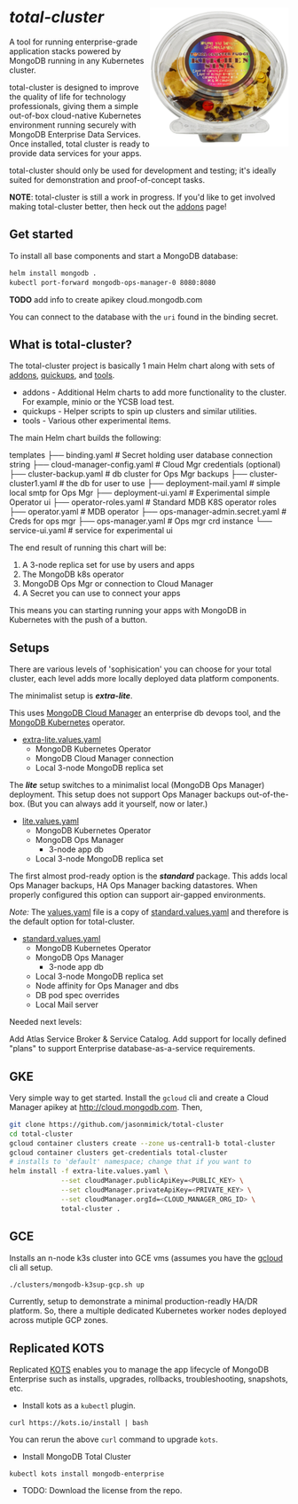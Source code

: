 # *total-cluster* <img alt="kind" src="./docs/total-cluster-kitchen-sink.png" width="250x" align=right />

A tool for running enterprise-grade application
stacks powered by MongoDB running in any Kubernetes cluster.

total-cluster is designed to improve the quality of life for technology
professionals, giving them a simple out-of-box cloud-native
Kubernetes environment running securely with MongoDB Enterprise
Data Services. Once installed, total cluster is ready to provide
data services for your apps.

total-cluster should only be used for development and testing; it's
ideally suited for demonstration and proof-of-concept tasks.

**NOTE**: total-cluster is still a work in progress. If you'd like to get involved making total-cluster better, then heck out the [addons](addons/README.md) page!

## Get started

To install all base components and start
a MongoDB database:

```bash
helm install mongodb .
kubectl port-forward mongodb-ops-manager-0 8080:8080
```

**TODO** add info to create apikey cloud.mongodb.com

You can connect to the database with the `uri` found
in the binding secret.

## What is total-cluster?

The total-cluster project is basically 1 main Helm chart along with sets of [addons](addons), [quickups](quickups), and [tools](tools). 

* addons - Additional Helm charts to add more functionality to the cluster. For example, minio or the YCSB load test.
* quickups - Helper scripts to spin up clusters and similar utilities.
* tools - Various other experimental items.

The main Helm chart builds the following:

templates
├── binding.yaml                               # Secret holding user database connection string
├── cloud-manager-config.yaml                  # Cloud Mgr credentials (optional)
├── cluster-backup.yaml                        # db cluster for Ops Mgr backups
├── cluster-cluster1.yaml                      # the db for user to use
├── deployment-mail.yaml                       # simple local smtp for Ops Mgr
├── deployment-ui.yaml                         # Experimental simple Operator ui
├── operator-roles.yaml                        # Standard MDB K8S operator roles
├── operator.yaml                              # MDB operator
├── ops-manager-admin.secret.yaml              # Creds for ops mgr
├── ops-manager.yaml                           # Ops mgr crd instance
└── service-ui.yaml                            # service for experimental ui

The end result of running this chart will be:

1. A 3-node replica set for use by users and apps
2. The MongoDB k8s operator
3. MongoDB Ops Mgr or connection to Cloud Manager
4. A Secret you can use to connect your apps

This means you can starting running your apps with MongoDB in Kubernetes with the push of a button.

## Setups

There are various levels of 'sophisication' you can choose for your total cluster, each level adds more locally deployed data platform components.

The minimalist setup is **_extra-lite_**. 

This uses [MongoDB Cloud Manager](http://http://docs.cloudmanager.mongodb.com/) an enterprise db devops tool, and the  [MongoDB Kubernetes](https://docs.mongodb.com/kubernetes-operator/master/) operator.

* [extra-lite.values.yaml](extra-lite.values.yaml)
    - MongoDB Kubernetes Operator
    - MongoDB Cloud Manager connection
    - Local 3-node MongoDB replica set
    
The **_lite_** setup switches to a minimalist local (MongoDB Ops Manager) deployment. This setup does not support Ops Manager backups out-of-the-box. (But you can always add it yourself, now or later.)

* [lite.values.yaml](lite.values.yaml)
    - MongoDB Kubernetes Operator
    - MongoDB Ops Manager
      - 3-node app db
    - Local 3-node MongoDB replica set

The first almost prod-ready option is the **_standard_** package. This adds local Ops Manager backups, HA Ops Manager backing datastores. When properly configured this option can support air-gapped environments.

_Note:_ The [values.yaml](values.yaml) file is a copy of [standard.values.yaml](./standard.values.yaml) and therefore is the default option for total-cluster.

* [standard.values.yaml](./standard.values.yaml)
    - MongoDB Kubernetes Operator
    - MongoDB Ops Manager
      - 3-node app db
    - Local 3-node MongoDB replica set
    - Node affinity for Ops Manager and dbs
    - DB pod spec overrides
    - Local Mail server


Needed next levels:

Add Atlas Service Broker & Service Catalog.
Add support for locally defined "plans" to support Enterprise database-as-a-service requirements.

## GKE

Very simple way to get started. Install the `gcloud` cli and create a Cloud Manager apikey at http://cloud.mongodb.com. Then,

```bash
git clone https://github.com/jasonmimick/total-cluster
cd total-cluster
gcloud container clusters create --zone us-central1-b total-cluster
gcloud container clusters get-credentials total-cluster
# installs to 'default' namespace; change that if you want to
helm install -f extra-lite.values.yaml \
             --set cloudManager.publicApiKey=<PUBLIC_KEY> \
             --set cloudManager.privateApiKey=<PRIVATE_KEY> \
             --set cloudManager.orgId=<CLOUD_MANAGER_ORG_ID> \
             total-cluster .

```

## GCE

Installs an n-node k3s cluster into GCE vms (assumes you have the [gcloud](https://cloud.google.com/sdk/gcloud) cli all setup.

```bash
./clusters/mongodb-k3sup-gcp.sh up
```

Currently, setup to demonstrate a minimal production-readly HA/DR platform. So, there a multiple dedicated Kubernetes worker nodes deployed across mutiple GCP zones.


## Replicated KOTS

Replicated [KOTS](https://kots.io) enables you to manage the app lifecycle of MongoDB Enterprise such as installs, upgrades, rollbacks, troubleshooting, snapshots, etc.

* Install kots as a `kubectl` plugin.
```shell
curl https://kots.io/install | bash
```
You can rerun the above `curl` command to upgrade `kots`.

* Install MongoDB Total Cluster
```shell
kubectl kots install mongodb-enterprise
```

* TODO: Download the license from the repo.
